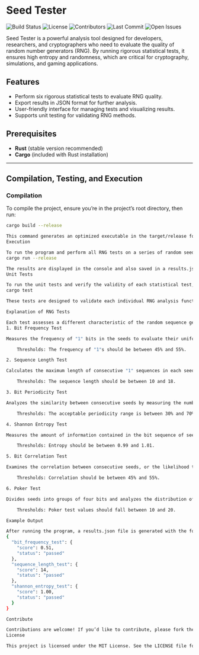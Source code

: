# Seed Tester

![Build Status](https://img.shields.io/github/actions/workflow/status/Dev-next-gen/seed_tester/test.yml?branch=main)
![License](https://img.shields.io/github/license/Dev-next-gen/seed_tester)
![Contributors](https://img.shields.io/github/contributors/Dev-next-gen/seed_tester)
![Last Commit](https://img.shields.io/github/last-commit/Dev-next-gen/seed_tester)
![Open Issues](https://img.shields.io/github/issues/Dev-next-gen/seed_tester)

Seed Tester is a powerful analysis tool designed for developers, researchers, and cryptographers who need to evaluate the quality of random number generators (RNG). By running rigorous statistical tests, it ensures high entropy and randomness, which are critical for cryptography, simulations, and gaming applications.

## Features

- Perform six rigorous statistical tests to evaluate RNG quality.
- Export results in JSON format for further analysis.
- User-friendly interface for managing tests and visualizing results.
- Supports unit testing for validating RNG methods.

## Prerequisites

- **Rust** (stable version recommended)
- **Cargo** (included with Rust installation)

---

## Compilation, Testing, and Execution

### Compilation

To compile the project, ensure you’re in the project’s root directory, then run:
```bash
cargo build --release

This command generates an optimized executable in the target/release folder.
Execution

To run the program and perform all RNG tests on a series of random seeds, use the following command:
cargo run --release

The results are displayed in the console and also saved in a results.json file for future reference.
Unit Tests

To run the unit tests and verify the validity of each statistical test, execute:
cargo test

These tests are designed to validate each individual RNG analysis function.

Explanation of RNG Tests

Each test assesses a different characteristic of the random sequence generated. Here’s an overview of the included tests and their significance:
1. Bit Frequency Test

Measures the frequency of "1" bits in the seeds to evaluate their uniformity.

    Thresholds: The frequency of "1"s should be between 45% and 55%.

2. Sequence Length Test

Calculates the maximum length of consecutive "1" sequences in each seed.

    Thresholds: The sequence length should be between 10 and 18.

3. Bit Periodicity Test

Analyzes the similarity between consecutive seeds by measuring the number of similar bits.

    Thresholds: The acceptable periodicity range is between 30% and 70% similarity.

4. Shannon Entropy Test

Measures the amount of information contained in the bit sequence of seeds.

    Thresholds: Entropy should be between 0.99 and 1.01.

5. Bit Correlation Test

Examines the correlation between consecutive seeds, or the likelihood that adjacent bits are similar.

    Thresholds: Correlation should be between 45% and 55%.

6. Poker Test

Divides seeds into groups of four bits and analyzes the distribution of possible combinations.

    Thresholds: Poker test values should fall between 10 and 20.

Example Output

After running the program, a results.json file is generated with the following structure:
{
  "bit_frequency_test": {
    "score": 0.51,
    "status": "passed"
  },
  "sequence_length_test": {
    "score": 14,
    "status": "passed"
  },
  "shannon_entropy_test": {
    "score": 1.00,
    "status": "passed"
  }
}

Contribute

Contributions are welcome! If you’d like to contribute, please fork the repository and submit a pull request with your changes. Make sure to include detailed commit messages.
License

This project is licensed under the MIT License. See the LICENSE file for details.
